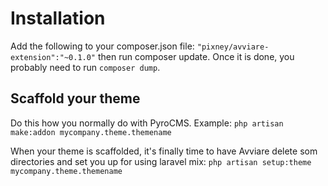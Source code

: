 # Installation
Add the following to your composer.json file: `"pixney/avviare-extension":"~0.1.0"` then run composer update. Once it is done, you probably need to run `composer dump`.

## Scaffold your theme
Do this how you normally do with PyroCMS. Example: `php artisan make:addon mycompany.theme.themename` 

When your theme is scaffolded, it's finally time to have Avviare delete som directories and set you up for using laravel mix: `php artisan setup:theme mycompany.theme.themename`
